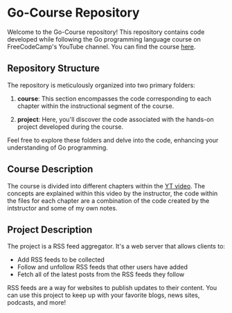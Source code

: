 # Go-Course Repository

Welcome to the Go-Course repository! This repository contains code developed while following the Go programming language course on FreeCodeCamp's YouTube channel. You can find the course [here](https://www.youtube.com/watch?v=un6ZyFkqFKo&amp;list=WL&amp;index=49&amp;t=161s).

## Repository Structure

The repository is meticulously organized into two primary folders:

1. **course**: This section encompasses the code corresponding to each chapter within the instructional segment of the course.

2. **project**: Here, you'll discover the code associated with the hands-on project developed during the course.

Feel free to explore these folders and delve into the code, enhancing your understanding of Go programming.

## Course Description

The course is divided into different chapters within the [YT video](https://www.youtube.com/watch?v=un6ZyFkqFKo&amp;list=WL&amp;index=49&amp;t=161s). The concepts are explained within this video by the instructor, the code within the files for each chapter are a combination of the code created by the intstructor and some of my own notes. 

## Project Description

The project is a RSS feed aggregator. It's a web server that allows clients to:

- Add RSS feeds to be collected
- Follow and unfollow RSS feeds that other users have added
- Fetch all of the latest posts from the RSS feeds they follow

RSS feeds are a way for websites to publish updates to their content. You can use this project to keep up with your favorite blogs, news sites, podcasts, and more!
